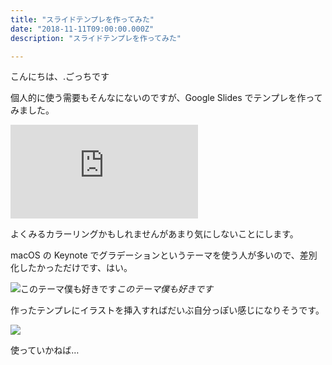 ```yaml
---
title: "スライドテンプレを作ってみた"
date: "2018-11-11T09:00:00.000Z"
description: "スライドテンプレを作ってみた"

---
```


こんにちは、.ごっちです

個人的に使う需要もそんなにないのですが、Google Slides でテンプレを作ってみました。

<iframe src="https://medium.com/media/485e3e936ef51ebb975586c944790c73" frameborder=0></iframe>

よくみるカラーリングかもしれませんがあまり気にしないことにします。

macOS の Keynote でグラデーションというテーマを使う人が多いので、差別化したかっただけです、はい。

![このテーマ僕も好きです](https://cdn-images-1.medium.com/max/3580/1*uyXROl_SzSEBNxYqUCDL9A.png)_このテーマ僕も好きです_

作ったテンプレにイラストを挿入すればだいぶ自分っぽい感じになりそうです。

![](https://cdn-images-1.medium.com/max/2000/1*1MQboG5A5qoTjm9fo8h6Lg.png)

使っていかねば…
